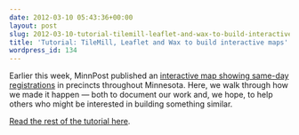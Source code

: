 ```yaml
---
date: 2012-03-10 05:43:36+00:00
layout: post
slug: 2012-03-10-tutorial-tilemill-leaflet-and-wax-to-build-interactive-maps
title: 'Tutorial: TileMill, Leaflet and Wax to build interactive maps'
wordpress_id: 134
---
```


Earlier this week, MinnPost published an [interactive map showing same-day registrations](http://www.minnpost.com/data/2012/03/mapping-voter-same-day-registrations-minnesota) in precincts throughout Minnesota. Here, we walk through how we made it happen — both to document our work and, we hope, to help others who might be interested in building something similar.

[Read the rest of the tutorial here](http://www.minnpost.com/data/2012/03/how-we-built-same-day-registration-map).


